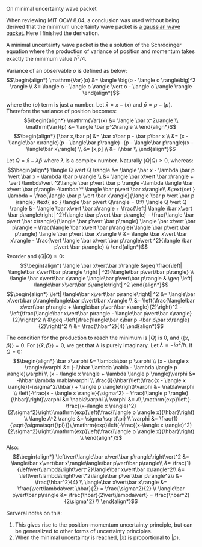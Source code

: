 On minimal uncertainty wave packet

When reviewing MIT OCW 8.04, a conclusion was used without being derived that the minimum
uncertainty wave packet is
[a gaussian wave packet](http://www.youtube.com/watch?v=lHhw_SExF1M&t=11m25s).
 Here I finished the derivation.

A minimal uncertainty wave packet is the a solution of the Schrödinger equation 
where the production of variance of position and momentum takes exactly the minimum value 
$\hbar^2/4$.

Variance of an observable $o$ is defined as below:
$$\begin{align*}
\mathrm{Var}(o) &= \langle \big(o - \langle o \rangle\big)^2 \rangle \\
 &= \langle o - \langle o \rangle \vert o - \langle o \rangle \rangle
\end{align*}$$

where the $\langle o\rangle$ term is just a number.
Let $\bar x = x - \langle x \rangle$ and $\bar p = p - \langle p \rangle$.
Therefore the variance of position becomes:  
$$\begin{align*}
\mathrm{Var}(x) &= \langle \bar x^2\rangle \\
\mathrm{Var}(p) &= \langle \bar p^2\rangle \\
\end{align*}$$
$$\begin{align*}
[\bar x,\bar p] &= \bar x\bar p - \bar p\bar x \\
    &= (x - \langle\bar x\rangle)(p - \langle\bar p\rangle)
      -(p - \langle\bar p\rangle)(x - \langle\bar x\rangle) \\
    &= [x,p] \\
    &= i\hbar \\ 
\end{align*}$$

Let $Q=\bar x-\lambda \bar p$ where $\lambda$ is a complex number. Naturally
$\langle Q \vert Q \rangle \geq 0$, whereas:
$$\begin{align*}
\langle Q \vert Q \rangle &= \langle \bar x - \lambda \bar p \vert \bar x - \lambda \bar p \rangle \\
    &= \langle \bar x\vert \bar x\rangle
     + \vert \lambda\vert ^2\langle \bar p\vert \bar p \rangle 
     -\lambda \langle \bar x\vert \bar p\rangle
     -\lambda^* \langle \bar p\vert \bar x\rangle\\
&\text{set } \lambda = 
    \frac{\langle \bar p \vert \bar x\rangle}{\langle \bar p \vert \bar p \rangle} 
    \text{ so } \langle \bar p\vert Q\rangle = 0:\\
\langle Q \vert  Q \rangle &= \langle \bar x\vert \bar x\rangle
    + \frac{\left| \langle \bar x\vert \bar p\rangle\right| ^2}{\langle \bar p\vert \bar p\rangle}
    - \frac{\langle \bar p\vert \bar x\rangle}{\langle \bar p\vert \bar p\rangle} \langle \bar x\vert \bar p\rangle
    - \frac{\langle \bar x\vert \bar p\rangle}{\langle \bar p\vert \bar p\rangle} \langle \bar p\vert \bar x\rangle \\
    &= \langle \bar x\vert \bar x\rangle - \frac{\vert \langle \bar x\vert \bar p\rangle\vert ^2}{\langle \bar p\vert \bar p\rangle} \\
\end{align*}$$
Reorder and $\langle Q|Q\rangle \geq 0$:
$$\begin{align*}
\langle \bar x\vert\bar x\rangle &\geq \frac{\left| \langle\bar x\vert\bar p\rangle \right | ^2}{\langle\bar p\vert\bar p\rangle} \\
\langle \bar x\vert\bar x\rangle \langle\bar p\vert\bar p\rangle & \geq \left| \langle\bar x\vert\bar p\rangle\right| ^2
\end{align*}$$
$$\begin{align*}
\left| \langle\bar x\vert\bar p\rangle\right| ^2 &= \langle\bar x\vert\bar p\rangle\langle\bar p\vert\bar x\rangle \\
    &= \left(\frac{\langle\bar x\vert\bar p\rangle + \langle\bar p\vert\bar x\rangle}{2}\right)^2 
    - \left(\frac{\langle\bar x\vert\bar p\rangle - \langle\bar p\vert\bar x\rangle}{2}\right)^2 \\
    &\geq -\left(\frac{\langle\bar x\bar p -\bar p\bar x\rangle}{2}\right)^2 \\
    &= \frac{\hbar^2}{4}
\end{align*}$$

The condition for the production to reach the minimum is $\vert Q \rangle$ is $0$,
and $\langle \left\{x,\bar p\right\} \rangle = 0$. For $\langle \left\{\bar x,\bar p\right\} \rangle = 0$,
we get that $\lambda$ is purely imaginary. Let $\lambda = -i\sigma^2/\hbar$.
If $Q=0$:
$$\begin{align*}
\bar x\varphi &= \lambda\bar p \varphi \\
(x - \langle x \rangle)\varphi &= (-i\hbar \lambda \nabla - \lambda \langle p \rangle)\varphi \\ 
(x - \langle x \rangle + \lambda \langle p \rangle)\varphi &= -i\hbar \lambda \nabla\varphi \\
\frac{i}{\hbar}\left(\frac{x - \langle x \rangle}{-i\sigma^2/\hbar} + \langle p \rangle\right)\varphi &= \nabla\varphi \\
\left(-\frac{x - \langle x \rangle}{\sigma^2} + \frac{i\langle p \rangle}{\hbar}\right)\varphi &= \nabla\varphi \\
\varphi &= A\,\mathrm{exp}\left(-\frac{(x-\langle x \rangle)^2}{2\sigma^2}\right)\mathrm{exp}\left(\frac{i\langle p \rangle x}{\hbar}\right) \\
\langle A^2 \rangle &= \sigma \sqrt{\pi} \\
\varphi &= \frac{1}{\sqrt{\sigma\sqrt{\pi}}}\,\mathrm{exp}\left(-\frac{(x-\langle x \rangle)^2}{2\sigma^2}\right)\mathrm{exp}\left(\frac{i\langle p \rangle x}{\hbar}\right) \\
\end{align*}$$
Also:
$$\begin{align*}
\left\vert\langle\bar x\vert\bar p\rangle\right\vert^2 &= 
    \langle\bar x\vert\bar x\rangle\langle\bar p\vert\bar p\rangle\\
    &= \frac{1}{\left\vert\lambda\right\vert^2}\langle\bar x\vert\bar x\rangle^2\\
    &= \left\vert\lambda\right\vert^2\langle\bar p\vert\bar p\rangle^2\\
    &= \frac{\hbar^2}{4} \\
\langle\bar x\vert\bar x\rangle &= \frac{\vert\lambda\vert \hbar}{2} = \frac{\sigma^2}{2}  \\
\langle\bar p\vert\bar p\rangle &= \frac{\hbar}{2\vert\lambda\vert} = \frac{\hbar^2}{2\sigma^2}  \\
\end{align*}$$

Serveral notes on this:

1. This gives rise to the position-momentum uncertainty principle, but can be generalized
to other forms of uncertainty principles.
2. When the minimal uncertainty is reached, $\vert x \rangle$ is proportional to
$\vert p \rangle$.